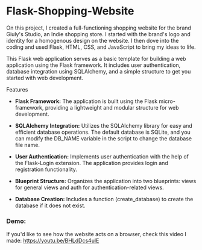 # Flask-Shopping-Website
On this project, I created a full-functioning shopping website for the brand Giuly's Studio, an Indie shopping store. I started with the brand's logo and identity for a homogenous design on the website. I then dove into the coding and used Flask, HTML, CSS, and JavaScript to bring my ideas to life. 

This Flask web application serves as a basic template for building a web application using the Flask framework. It includes user authentication, database integration using SQLAlchemy, and a simple structure to get you started with web development.


Features
- **Flask Framework:** 
  The application is built using the Flask micro-framework, providing a lightweight and modular structure for web development.

- **SQLAlchemy Integration:** 
  Utilizes the SQLAlchemy library for easy and efficient database operations.
  The default database is SQLite, and you can modify the DB_NAME variable in the script to change the database file name.

- **User Authentication:** 
  Implements user authentication with the help of the Flask-Login extension.
  The application provides login and registration functionality.

- **Blueprint Structure:** 
  Organizes the application into two blueprints: views for general views and auth for authentication-related views.

- **Database Creation:** 
  Includes a function (create_database) to create the database if it does not exist.


### Demo: 
If you'd like to see how the website acts on a browser, check this video I made: https://youtu.be/BHLdDcs4ulE 
